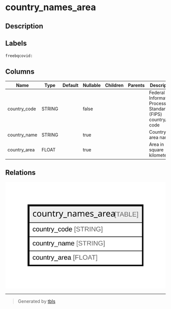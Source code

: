 # country_names_area

## Description

## Labels

`freebqcovid:`

## Columns

| Name | Type | Default | Nullable | Children | Parents | Description |
| ---- | ---- | ------- | -------- | -------- | ------- | ----------- |
| country_code | STRING |  | false |  |  | Federal Information Processing Standard (FIPS) country/area code |
| country_name | STRING |  | true |  |  | Country or area name |
| country_area | FLOAT |  | true |  |  | Area in square kilometers |

## Relations

![er](country_names_area.svg)

---

> Generated by [tbls](https://github.com/k1LoW/tbls)
